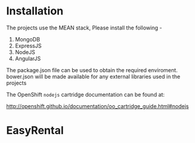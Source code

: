 
# Installation

The projects use the MEAN stack, Please install the following -
1. MongoDB
2. ExpressJS
3. NodeJS
4. AngularJS

The package.json file can be used to obtain the required enviroment. bower.json will be made available for any external libraries used in the projects

The OpenShift `nodejs` cartridge documentation can be found at:

http://openshift.github.io/documentation/oo_cartridge_guide.html#nodejs
# EasyRental
